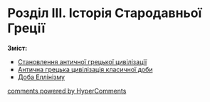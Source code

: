 <div id="hypercomments_widget" class="js-hypercomments-widget invisible"></div>

# Розділ ІII. Історія  Cтародавньої Греції

<b>Зміст:</b><br>
<ul type="square">
<li><a href="https://histmon59.ed-era.com/3/stanovlennya_grec_civilizaciyi.html">Становлення античної грецької цивілізації</a></li>
<li><a href="https://histmon59.ed-era.com/3/klasychna_doba.html">Антична грецька цивілізація класичної доби</a></li>
<li><a href="https://histmon59.ed-era.com/3/doba_ellinizmu.html">Доба Еллінізму</a></li>
</ul>


<div class="js-hypercomments-container">
<a href="http://hypercomments.com" class="hc-link" title="comments widget">comments powered by HyperComments</a>
</div>
